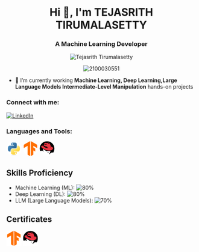 <h1 align="center">Hi 👋, I'm TEJASRITH TIRUMALASETTY</h1>
<h3 align="center">A Machine Learning Developer</h3>

<p align="center">
    <img src="https://github.com/2100030551/2100030551/assets/112796722/3090f78e-c37b-433f-ad4f-5e3ae98cb291" alt="Tejasrith Tirumalasetty" width="750">
</p>

<p align="center">
    <img src="https://komarev.com/ghpvc/?username=2100030551&label=Profile%20views&color=0e75b6&style=flat" alt="2100030551">
</p>

- 🌱 I’m currently working **Machine Learning, Deep Learning,Large Language Models Intermediate-Level Manipulation** hands-on projects

### Connect with me:
[<img src="https://raw.githubusercontent.com/rahuldkjain/github-profile-readme-generator/master/src/images/icons/Social/linked-in-alt.svg" alt="LinkedIn" width="20" height="20">](https://www.linkedin.com/in/tirumalasetty-tejasrith-89873224a/)

### Languages and Tools:

[<img src="https://raw.githubusercontent.com/devicons/devicon/master/icons/python/python-original.svg" alt="python" width="40" height="40" style="border-radius: 50%;">](https://www.python.org)
[<img src="https://raw.githubusercontent.com/devicons/devicon/master/icons/tensorflow/tensorflow-original.svg" alt="TensorFlow" width="40" height="40" style="border-radius: 50%;">](https://www.tensorflow.org)
[<img src="https://raw.githubusercontent.com/devicons/devicon/master/icons/redhat/redhat-original.svg" alt="Red Hat" width="40" height="40" style="border-radius: 50%;">](https://www.redhat.com)


## Skills Proficiency
- Machine Learning (ML): ![80%](https://progress-bar.dev/80)
- Deep Learning (DL): ![80%](https://progress-bar.dev/80)
- LLM (Large Language Models): ![70%](https://progress-bar.dev/70)

## Certificates
[<img src="https://raw.githubusercontent.com/devicons/devicon/master/icons/tensorflow/tensorflow-original.svg" alt="TensorFlow" width="40" height="40">](https://www.tensorflow.org)
[<img src="https://raw.githubusercontent.com/devicons/devicon/master/icons/redhat/redhat-original.svg" alt="Red Hat" width="40" height="40">](https://www.redhat.com)
